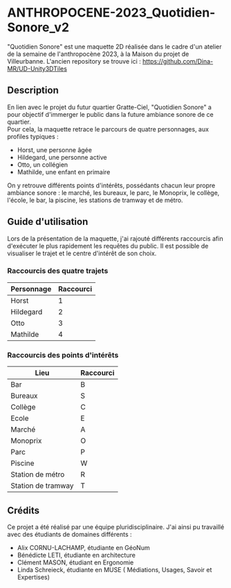 # ANTHROPOCENE-2023_Quotidien-Sonore_v2

"Quotidien Sonore" est une maquette 2D réalisée dans le cadre d'un atelier de la semaine de l'anthropocène 2023, à la Maison du projet de Villeurbanne.
L'ancien repository se trouve ici : https://github.com/Dina-MR/UD-Unity3DTiles

## Description
En lien avec le projet du futur quartier Gratte-Ciel, "Quotidien Sonore" a pour objectif d'immerger le public dans la future ambiance sonore de ce quartier.  
Pour cela, la maquette retrace le parcours de quatre personnages, aux profiles typiques :
* Horst, une personne âgée
* Hildegard, une personne active
* Otto, un collégien
* Mathilde, une enfant en primaire
  
 On y retrouve différents points d'intérêts, possédants chacun leur propre ambiance sonore : le marché, les bureaux, le parc, le Monoprix, le collège, l'école, le bar, la piscine, les stations de tramway et de métro.
 
## Guide d'utilisation

Lors de la présentation de la maquette, j'ai rajouté différents raccourcis afin d'exécuter le plus rapidement les requêtes du public. Il est possible de visualiser le trajet et le centre d'intérêt de son choix.

### Raccourcis des quatre trajets

|Personnage|Raccourci|
|---- |----| 
| Horst| 1|
| Hildegard | 2 |
| Otto | 3 |
| Mathilde | 4 |

### Raccourcis des points d'intérêts

|Lieu|Raccourci|
|----|----|
|Bar|B|
|Bureaux|S|
|Collège|C|
|Ecole|E|
|Marché|A|
|Monoprix|O|
|Parc|P|
|Piscine|W|
|Station de métro|R|
|Station de tramway|T|

## Crédits

Ce projet a été réalisé par une équipe pluridisciplinaire. J'ai ainsi pu travaillé avec des étudiants de domaines différents :
- Alix CORNU-LACHAMP, étudiante en GéoNum 
- Bénédicte LETI, étudiante en architecture
- Clément MASON, étudiant en Ergonomie
- Linda Schreieck, étudiante en MUSE ( Médiations, Usages, Savoir et Expertises)
